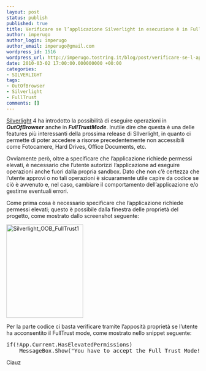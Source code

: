 ```yaml
---
layout: post
status: publish
published: true
title: Verificare se l’applicazione Silverlight in esecuzione è in FullTrust
author: imperugo
author_login: imperugo
author_email: imperugo@gmail.com
wordpress_id: 1516
wordpress_url: http://imperugo.tostring.it/blog/post/verificare-se-l-applicazione-silverlight-in-esecuzione-%c3%a8-in-fulltrust-mode/
date: 2010-03-02 17:00:00.000000000 +00:00
categories:
- SILVERLIGHT
tags:
- OutOfBrowser
- Silverlight
- FullTrust
comments: []
---
```

<p><a title="Silverlight" href="http://imperugo.tostring.it/categories/archive/Silverlight" target="_blank">Silverlight</a> 4 ha introdotto la possibilità di eseguire operazioni in <em><strong>OutOfBrowser</strong></em> anche in <em><strong>FullTrustMode</strong></em>. Inutile dire che questa è una delle features più interessanti della prossima release di SIlverlight, in quanto ci permette di poter accedere a risorse precedentemente non accessibili come Fotocamere, Hard Drives, Office Documents, etc.</p>  <p>Ovviamente però, oltre a specificare che l’applicazione richiede permessi elevati, è necessario che l’utente autorizzi l’applicazione ad eseguire operazioni anche fuori dalla propria sandbox. Dato che non c’è certezza che l’utente approvi o no tali operazioni è sicuaramente utile capire da codice se ciò è avvenuto e, nel caso, cambiare il comportamento dell’applicazione e/o gestirne eventuali errori.</p>  <p>Come prima cosa è necessario specificare che l’applicazione richiede permessi elevati; questo è possibile dalla finestra delle proprietà del progetto, come mostrato dallo screenshot seguente:</p>  <p><a href="http://tostring.it/Content/Uploaded/image//imperugo/Silverlight_OOB_FullTrust1_5.png" rel="shadowbox"><img style="border-right-width: 0px; display: inline; border-top-width: 0px; border-bottom-width: 0px; border-left-width: 0px" title="Silverlight_OOB_FullTrust1" border="0" alt="Silverlight_OOB_FullTrust1" src="http://tostring.it/Content/Uploaded/image//imperugo/Silverlight_OOB_FullTrust1_thumb_1.png" width="200" height="244" /></a> </p>  <p>Per la parte codice ci basta verificare tramite l’apposità proprietà se l’utente ha acconsentito il FullTrust mode, come mostrato nello snippet seguente:</p>  <pre class="brush: csharp; ruler: true;">if(!App.Current.HasElevatedPermissions)
    MessageBox.Show(&quot;You have to accept the Full Trust Mode!&quot;);</pre>

<p>Ciauz</p>
